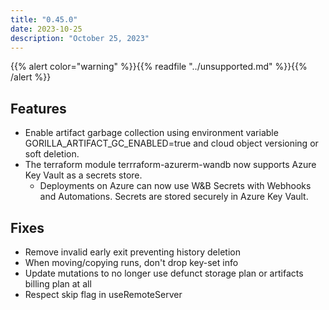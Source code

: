```yaml
---
title: "0.45.0"
date: 2023-10-25
description: "October 25, 2023"
---
```


{{% alert color="warning" %}}{{% readfile "../unsupported.md" %}}{{% /alert %}}

## Features

* Enable artifact garbage collection using environment variable GORILLA_ARTIFACT_GC_ENABLED=true and cloud object versioning or soft deletion.
* The terraform module terrraform-azurerm-wandb now supports Azure Key Vault as a secrets store. 
  * Deployments on Azure can now use W&B Secrets with Webhooks and Automations. Secrets are stored securely in Azure Key Vault.

## Fixes

* Remove invalid early exit preventing history deletion
* When moving/copying runs, don't drop key-set info
* Update mutations to no longer use defunct storage plan or artifacts billing plan at all
* Respect skip flag in useRemoteServer
